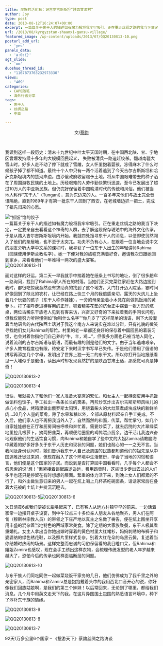 ```yaml
---
title: 民族的活化石：记吉尔吉斯斯坦“陕西甘肃村”
author: Joy
type: post
date: 2013-08-12T16:24:07+00:00
excerpt: 一篇篇关于东干人的描述如有魔力般将我牢牢吸引。正在重走丝绸之路的我当下决定，一定要亲自去看看这个神奇的人群，去了解这段保存琥珀中的海外文化传承。
url: /2013/08/kyrgyzstan-shaanxi-gansu-village/
featured_image: /wp-content/uploads/2013/07/QQ20130813-10.png
posturl_add_url:
  - 'yes'
panels_data:
  - 'a:0:{}'
sgt_slide:
  - 'on'
duoshuo_thread_id:
  - "1167873763232973330"
views:
  - "469"
categories:
  - CAPE随笔
  - 海外行者分享
tags:
  - 东干人
  - 丝绸之路
  - 中亚

---
```

<p align="center">
  文/<a href="http://weibo.com/xiaoyuniris" target="_blank">蔡韵</a>
</p>

&nbsp;

我读到这样一段历史：清末十九世纪中叶太平天国时期，在中国西北陕、甘、宁地区曾爆发持续十多年的大规模回民起义， 失败被清兵一路追赶绞杀。翻越南疆大雪山时，好多人走不动了停下就成了雪雕，女人怀里抱着婴孩，冻得麻木了什么时候孩子掉了都不知道。最终十个人中只有一两个活着逃到了今天吉尔吉斯斯坦和哈萨克斯坦境内的楚河岸边，由沙俄政府收留赐予土地，将从中国艰难带去的种子洒在了周围游牧民族的土地上。历经艰难的人劳作勤快繁衍迅速，至今已发展出了超过10万人的中亚新民族，但仍完好保留着中国晚清时代的传统和风俗。他们被当地人称作“东干人”（Tungani），意为东边来的人。一百多年来他们与故土完全音讯隔绝，直到1989年才有第一批东干人回到了西安，在老城墙边抓一把土，完成了祖先归来的心愿。

![“抓饭”馅的饺子][1]  
一篇篇关于东干人的描述如有魔力般将我牢牢吸引。正在重走丝绸之路的我当下决定，一定要亲自去看看这个神奇的人群，去了解这段保存琥珀中的海外文化传承。于是从踏入吉尔吉斯斯坦境内开始，我就四处搜寻东干人的消息，以便即使贸然闯入了他们的聚居地，也不至于太突兀。功夫不负有心人，在跟着一位当地会说中文的朋友旁听大学中文系的课程时，我寻获了一位东干人出生的年轻讲师Rahima（回族使用伊斯兰教名字）。她一下便对我的旅程充满着好奇，邀请我次日跟她回到家乡，来看看他们一年难得一两次的盛大宴客。  
![QQ20130813-11][2] 

面对这样的好运，第二天一早我就手中揣着她在纸条上书写的地址，倒了很多趟车一路询问，找到了Rahima家人所在的村落。当她们正买完菜往家赶在大路边接到我时，都很吃惊我竟然没有求助真的找到了这个地方。大门打开迈入院落，霎时间好像回到了陕北的农村，让已经在路上快三个月的我倍感亲切。露天的大炕儿上坐着几个玩耍的孩子（东干人称作娃娃），一旁的母亲坐着小木凳在削做抓饭用的黄萝卜。打了招呼走进待客用的正厅，铺着精美花垫的炕台正中摆着一张方形的炕桌，两位古稀东干族老人见到有客来访，兴奋又好奇的下来拉着我的手问长问短，但我仅能努力听得懂例如“你叫什么名字”“你几岁了”这样简单的话语，剩下大段混着当地语言的古代陕西土话对于我这个南方人来说实在难以分辩，只有礼貌的微笑寻找她们女儿Rahima的帮忙。村里的老一辈都还良好的保存着中国回民的着装习惯，也会对着你指他们自己养的“牛，羊，鸡…”，但很多方面也已被当地人同化，说着流利的吉尔吉斯语与俄语，而最有趣的则是他们的文字。由于当年逃难艰辛，许多人教育程度也有限，待安定下来时汉字书写早已失传。于是他们借用了俄语的拼写再添加几个字母，发明出了世界上独一无二的东干文。所以你打开当地报纸看见一大堆似乎是俄语，读出声时却发现竟然拼的是陕西甘肃土话，那感觉可真是神奇！

![QQ20130813-2][3] 

![QQ20130813-4][4] 

很快，我就投入了和他们一家人准备大宴席的繁忙。和女主人一起擀面皮用手抓饭做馅料包饺子，手工拉出一条条长长的面条，再煎炒烹炸出吉尔吉斯斯坦风味儿的点心小食品，烤箱里做出俄罗斯太阳饼，用烧着柴火的大灶蒸煮成块成块的新鲜羊肉…30几个人量的菜肴，除了水果和糖以外，全部从原材料起亲自手工完成。不久后，他们家人也不再把我当外人了，自然而然的和面，传菜，帮忙掌勺，如几个自家娃娃般在正厅和厨房间被呼唤和奔忙着。需要炒菜了，就去后院的大片翠绿菜地里挖几根萝卜，摘两把韭菜，再顺便给圈里的鸡鸭喂点厨余。边干活儿我边兴奋地观察他们的生活饮食习惯，向Rahima和她自学了些中文的大姐Zamira请教脑海中藏着的好多好多关于东干人历史和现状的问题，她们也耐心的一一之无不言。当我问及身份认同时，她们告诉我东干人自己及周围的民族都知道他们的祖先是从中国逃难迁徙过来的，但现在融入了这个环境中生活繁衍，学会了当地的习惯和语言，他们便是这个国家的子民。而说到是否打算回中国看看时，几乎每个人都会不假思索的说“想！”但紧接着谈起路途遥远，费用昂贵时，这些很少走出去过的人们多半也还只是停留在有时想想的层面。繁重的体力活下来，到晚上女人们都累的不行了，和外出做生意归来的男人一起在炕上喝上几杯茶吃碗面条，话话家常后在叠着大花被的土炕上并排沉沉睡去。

![QQ20130813-5][5]![QQ20130813-6][6] 

次日清晨6点我们便被长辈唤起来了，已有客人从远方村镇早早的前来。一边话着家常一边摆开桌子设宴，到中午12点三十多位亲人朋友从各地聚齐，男人们在阿訇（穆斯林宗教人员）的带领之下庄严地以真主之名做了祷告，便在炕上围坐开享用丰盛的混杂着当地特色的西域家常美食。除了定期的大家族聚餐，东干人极其看重婚礼。女主人拿出当你她出嫁时穿着的黄色衬里大红裙衫，妈妈刺绣的布裤子和婆婆纳的绿色绣花鞋，以及照片里样式复杂，别着大红花朵的乌黑云鬓，复述着当你结婚时热闹的场景。这样完整而忠诚的习俗保留看的我目瞪口呆，但Rahima和姐姐Zamira也感叹，现在会手工绣出这样衣物，会梳理传统发型的老人年岁越来越大了，恐怕今后的传承也同样面临断层的问题。

![QQ20130813-10][7] 

与东干族人们同吃同住一起做菜烧饭干家务的几日，他们仿佛成为了我千里之外的亲密家人，而Rahima和Zamira总是抱抱戴着头巾的我用西北口音开心的说，你好像我们回族姑娘啊，是我们的第三个妹妹！以后常回来，无论到了哪里，都给我们消息。几个月中用英文走天下的我，在这片异国国土包围的熟悉语言环境中，种下了淳朴东干族的情缘。

![QQ20130813-9][8] 

![QQ20130813-8][9] 

![QQ20130813-7][10] 

92天1万多公里6个国家 &#8211; 《搜游天下》蔡韵丝绸之路访谈

 [1]: http://pic.yupoo.com/chenluaihr_v/D55VndZi/medium.jpg
 [2]: http://pic.yupoo.com/chenluaihr_v/D55Wrafv/medium.jpg
 [3]: http://pic.yupoo.com/chenluaihr_v/D55VwKIu/medium.jpg
 [4]: http://pic.yupoo.com/chenluaihr_v/D55VEztn/medium.jpg
 [5]: http://pic.yupoo.com/chenluaihr_v/D55VKDi6/medium.jpg
 [6]: http://pic.yupoo.com/chenluaihr_v/D55VSnmJ/medium.jpg
 [7]: http://pic.yupoo.com/chenluaihr_v/D55Wiz4T/medium.jpg
 [8]: http://pic.yupoo.com/chenluaihr_v/D55WccuQ/medium.jpg
 [9]: http://pic.yupoo.com/chenluaihr_v/D55W5DKc/medium.jpg
 [10]: http://pic.yupoo.com/chenluaihr_v/D55VZCA3/medium.jpg